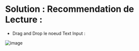 # Solution : Recommendation de Lecture :

- Drag and Drop le noeud Text Input :

![image](https://user-images.githubusercontent.com/123749462/226664717-297b3898-7fb3-466f-9ae2-794b4188a0e4.png)

